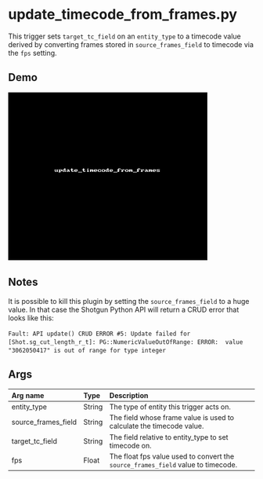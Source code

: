 # update_timecode_from_frames.py

This trigger sets `target_tc_field` on an `entity_type` to a timecode value
derived by converting frames stored in `source_frames_field` to timecode via the
`fps` setting.

## Demo

![](images/update_timecode_from_frames1.gif?raw=true)

## Notes

It is possible to kill this plugin by setting the `source_frames_field` to a
huge value. In that case the Shotgun Python API will return a CRUD error that
looks like this:

`Fault: API update() CRUD ERROR #5: Update failed for [Shot.sg_cut_length_r_t]: PG::NumericValueOutOfRange: ERROR:  value "3062050417" is out of range for type integer`

## Args

| Arg name            | Type    | Description                                                                      |
| :-                  | :-      | :-                                                                               |
| entity_type         | String  | The type of entity this trigger acts on.                                         |
| source_frames_field | String  | The field whose frame value is used to calculate the timecode value.             |
| target_tc_field     | String  | The field relative to entity_type to set timecode on.                            |
| fps                 | Float   | The float fps value used to convert the `source_frames_field` value to timecode. |
